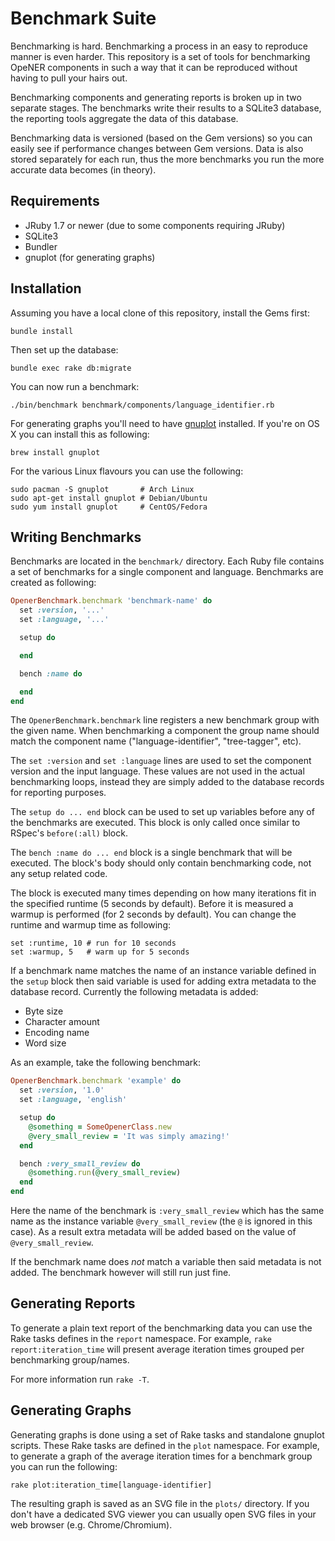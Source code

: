 # Benchmark Suite

Benchmarking is hard. Benchmarking a process in an easy to reproduce manner is
even harder. This repository is a set of tools for benchmarking OpeNER
components in such a way that it can be reproduced without having to pull your
hairs out.

Benchmarking components and generating reports is broken up in two separate
stages. The benchmarks write their results to a SQLite3 database, the reporting
tools aggregate the data of this database.

Benchmarking data is versioned (based on the Gem versions) so you can easily
see if performance changes between Gem versions. Data is also stored separately
for each run, thus the more benchmarks you run the more accurate data becomes
(in theory).

## Requirements

* JRuby 1.7 or newer (due to some components requiring JRuby)
* SQLite3
* Bundler
* gnuplot (for generating graphs)

## Installation

Assuming you have a local clone of this repository, install the Gems first:

    bundle install

Then set up the database:

    bundle exec rake db:migrate

You can now run a benchmark:

    ./bin/benchmark benchmark/components/language_identifier.rb

For generating graphs you'll need to have [gnuplot](http://www.gnuplot.info/)
installed. If you're on OS X you can install this as following:

    brew install gnuplot

For the various Linux flavours you can use the following:

    sudo pacman -S gnuplot       # Arch Linux
    sudo apt-get install gnuplot # Debian/Ubuntu
    sudo yum install gnuplot     # CentOS/Fedora

## Writing Benchmarks

Benchmarks are located in the `benchmark/` directory. Each Ruby file contains a
set of benchmarks for a single component and language. Benchmarks are created
as following:

```ruby
OpenerBenchmark.benchmark 'benchmark-name' do
  set :version, '...'
  set :language, '...'

  setup do

  end

  bench :name do

  end
end
```

The `OpenerBenchmark.benchmark` line registers a new benchmark group with the
given name. When benchmarking a component the group name should match the
component name ("language-identifier", "tree-tagger", etc).

The `set :version` and `set :language` lines are used to set the component
version and the input language. These values are not used in the actual
benchmarking loops, instead they are simply added to the database records for
reporting purposes.

The `setup do ... end` block can be used to set up variables before any of the
benchmarks are executed. This block is only called once similar to RSpec's
`before(:all)` block.

The `bench :name do ... end` block is a single benchmark that will be executed.
The block's body should only contain benchmarking code, not any setup related
code.

The block is executed many times depending on how many iterations fit in the
specified runtime (5 seconds by default). Before it is measured a warmup is
performed (for 2 seconds by default). You can change the runtime and warmup
time as following:

    set :runtime, 10 # run for 10 seconds
    set :warmup, 5   # warm up for 5 seconds

If a benchmark name matches the name of an instance variable defined in the
`setup` block then said variable is used for adding extra metadata to the
database record. Currently the following metadata is added:

* Byte size
* Character amount
* Encoding name
* Word size

As an example, take the following benchmark:

```ruby
OpenerBenchmark.benchmark 'example' do
  set :version, '1.0'
  set :language, 'english'

  setup do
    @something = SomeOpenerClass.new
    @very_small_review = 'It was simply amazing!'
  end

  bench :very_small_review do
    @something.run(@very_small_review)
  end
end
```

Here the name of the benchmark is `:very_small_review` which has the same name
as the instance variable `@very_small_review` (the `@` is ignored in this
case). As a result extra metadata will be added based on the value of
`@very_small_review`.

If the benchmark name does *not* match a variable then said metadata is not
added. The benchmark however will still run just fine.

## Generating Reports

To generate a plain text report of the benchmarking data you can use the Rake
tasks defines in the `report` namespace. For example,
`rake report:iteration_time` will present average iteration times grouped per
benchmarking group/names.

For more information run `rake -T`.

## Generating Graphs

Generating graphs is done using a set of Rake tasks and standalone gnuplot
scripts. These Rake tasks are defined in the `plot` namespace. For example, to
generate a graph of the average iteration times for a benchmark group you can
run the following:

    rake plot:iteration_time[language-identifier]

The resulting graph is saved as an SVG file in the `plots/` directory. If you
don't have a dedicated SVG viewer you can usually open SVG files in your web
browser (e.g. Chrome/Chromium).
